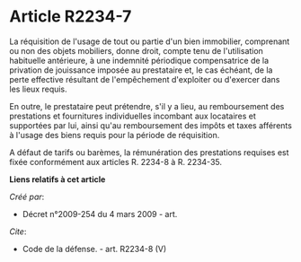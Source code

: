 # Article R2234-7

La réquisition de l'usage de tout ou partie d'un bien immobilier, comprenant ou non des objets mobiliers, donne droit, compte
tenu de l'utilisation habituelle antérieure, à une indemnité périodique compensatrice de la privation de jouissance imposée
au prestataire et, le cas échéant, de la perte effective résultant de l'empêchement d'exploiter ou d'exercer dans les lieux
requis. 

En outre, le prestataire peut prétendre, s'il y a lieu, au remboursement des prestations et fournitures individuelles
incombant aux locataires et supportées par lui, ainsi qu'au remboursement des impôts et taxes afférents à l'usage des biens
requis pour la période de réquisition.

A défaut de tarifs ou barèmes, la rémunération des prestations requises est fixée conformément aux articles R. 2234-8 à R.
2234-35.

**Liens relatifs à cet article**

_Créé par_:

  - Décret n°2009-254 du 4 mars 2009 - art.

_Cite_:

  - Code de la défense. - art. R2234-8 (V)
